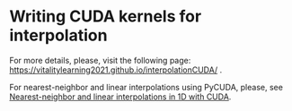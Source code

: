 # Writing CUDA kernels for interpolation

For more details, please, visit the following page: https://vitalitylearning2021.github.io/interpolationCUDA/ .

For nearest-neighbor and linear interpolations using PyCUDA, please, see [Nearest-neighbor and linear interpolations in 1D with CUDA](https://medium.com/@vitalitylearning/nearest-neighbor-and-linear-interpolations-in-1d-with-cuda-b07731a6f98e).
